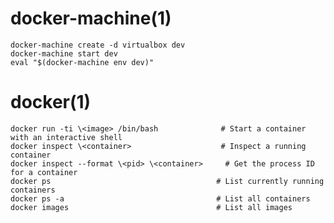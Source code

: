 
# docker-machine(1)

    docker-machine create -d virtualbox dev
    docker-machine start dev
    eval "$(docker-machine env dev)"

# docker(1)

    docker run -ti \<image> /bin/bash              # Start a container with an interactive shell
    docker inspect \<container>                    # Inspect a running container
    docker inspect --format \<pid> \<container>     # Get the process ID for a container
    docker ps                                     # List currently running containers
    docker ps -a                                  # List all containers
    docker images                                 # List all images
